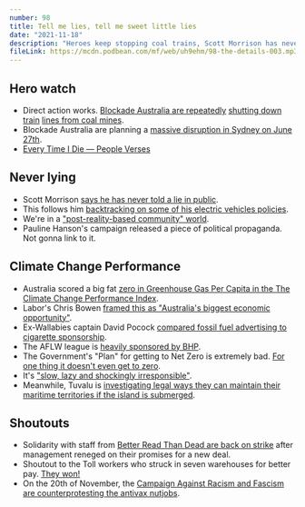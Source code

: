 ```yaml
---
number: 98
title: Tell me lies, tell me sweet little lies
date: "2021-11-18"
description: "Heroes keep stopping coal trains, Scott Morrison has never told a lie and Australia wins at Climate Golf."
fileLink: https://mcdn.podbean.com/mf/web/uh9ehm/98-the-details-003.mp3
---
```


## Hero watch

- Direct action works. [Blockade Australia are repeatedly](https://twitter.com/BlockadeAus/status/1459062380139220992) [shutting down train](https://twitter.com/BlockadeAus/status/1457824240137240580) [lines from coal mines](https://twitter.com/BlockadeAus/status/1457877584327315458).
- Blockade Australia are planning a [massive disruption in Sydney on June 27th](https://www.blockadeaustralia.com/).
- [Every Time I Die — People Verses](https://www.youtube.com/watch?v=DUTfmLpZAiI)

## Never lying

- Scott Morrison [says he has never told a lie in public](https://junkee.com/scott-morrison-lie-claim-fact-check/314782).
- This follows him [backtracking on some of his electric vehicles policies](https://twitter.com/naveenjrazik/status/1457865322115919874).
- We're in a ["post-reality-based community" world](https://en.wikipedia.org/wiki/Reality-based_community).
- Pauline Hanson's campaign released a piece of political propaganda. Not gonna link to it.

## Climate Change Performance

- Australia scored a big fat [zero in Greenhouse Gas Per Capita in the The Climate Change Performance Index](https://ccpi.org/country/aus/).
- Labor's Chris Bowen [framed this as "Australia's biggest economic opportunity"](https://twitter.com/Bowenchris/status/1458230926836580354).
- Ex-Wallabies captain David Pocock [compared fossil fuel advertising to cigarette sponsorship](https://www.theguardian.com/business/2021/nov/10/fossil-fuel-advertising-in-sport-the-new-cigarette-sponsorship-says-ex-wallabies-captain-david-pocock).
- The AFLW league is [heavily sponsored by BHP](https://www.bhp.com/news/media-centre/releases/2020/01/bhp-partners-with-aflw).
- The Government's "Plan" for getting to Net Zero is extremely bad. [For one thing it doesn't even get to zero](https://twitter.com/GrogsGamut/status/1459008608310493187).
- It's ["slow, lazy and shockingly irresponsible"](https://www.theguardian.com/environment/2021/nov/13/scott-morrisons-net-zero-modelling-reveals-a-slow-lazy-and-shockingly-irresponsible-approach-to-climate-action).
- Meanwhile, Tuvalu is [investigating legal ways they can maintain their maritime territories if the island is submerged](https://www.reuters.com/business/cop/tuvalu-looking-legal-ways-be-state-if-it-is-submerged-2021-11-09/).

## Shoutouts

- Solidarity with staff from [Better Read Than Dead are back on strike](https://twitter.com/raffwu/status/1459651385813729280) after management reneged on their promises for a new deal.
- Shoutout to the Toll workers who struck in seven warehouses for better pay. [They won!](https://twitter.com/UnitedWorkersOz/status/1460849273629597713)
- On the 20th of November, the [Campaign Against Racism and Fascism are counterprotesting the antivax nutjobs](https://www.facebook.com/campaignarf/).


